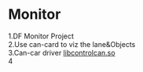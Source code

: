 # Monitor
1.DF Monitor Project</br>
2.Use can-card to viz the lane&Objects</br>
3.Can-car driver [libcontrolcan.so](libcontrolcan.so)</br>
4